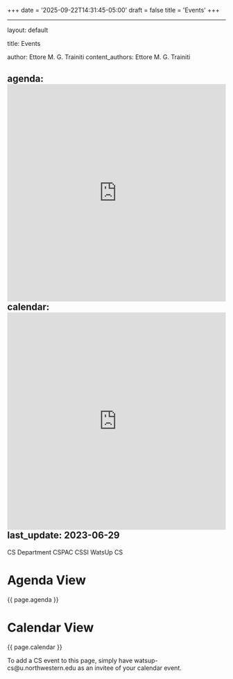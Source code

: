 +++
date = '2025-09-22T14:31:45-05:00'
draft = false
title = 'Events'
+++

---
layout: default

title: Events

author: Ettore M. G. Trainiti
content_authors: Ettore M. G. Trainiti

agenda: <iframe src="https://calendar.google.com/calendar/embed?height=500&wkst=1&bgcolor=%23ffffff&ctz=America%2FChicago&mode=AGENDA&showPrint=0&showCalendars=1&showTabs=0&showTitle=0&src=d2F0c3VwLWNzQHUubm9ydGh3ZXN0ZXJuLmVkdQ&src=Y18yMWRhOHNpbjJuYjdxdDU4cjdoZHFzMmM5MEBncm91cC5jYWxlbmRhci5nb29nbGUuY29t&src=dS5ub3J0aHdlc3Rlcm4uZWR1X3NmZ2xibjRsazk5aG1xNjA0ZGQzNGRhYjdjQGdyb3VwLmNhbGVuZGFyLmdvb2dsZS5jb20&src=Y3NudW9mZmljZUBnbWFpbC5jb20&color=%23039BE5&color=%23F6BF26&color=%23F4511E&color=%237CB342" style="border-width:0" width="100%" height="500" frameborder="0" scrolling="no"></iframe>
calendar: <iframe src="https://calendar.google.com/calendar/embed?height=500&wkst=1&bgcolor=%23ffffff&ctz=America%2FChicago&mode=WEEK&showPrint=0&showCalendars=1&showTabs=0&showTitle=0&src=d2F0c3VwLWNzQHUubm9ydGh3ZXN0ZXJuLmVkdQ&src=Y18yMWRhOHNpbjJuYjdxdDU4cjdoZHFzMmM5MEBncm91cC5jYWxlbmRhci5nb29nbGUuY29t&src=dS5ub3J0aHdlc3Rlcm4uZWR1X3NmZ2xibjRsazk5aG1xNjA0ZGQzNGRhYjdjQGdyb3VwLmNhbGVuZGFyLmdvb2dsZS5jb20&src=Y3NudW9mZmljZUBnbWFpbC5jb20&color=%23039BE5&color=%23F6BF26&color=%23F4511E&color=%237CB342" style="border-width:0" width="100%" height="500" frameborder="0" scrolling="no"></iframe>
last_update: 2023-06-29
---

<div class="row pb-2 mb-2 border-bottom ">
 <div class="col-md-auto ">
   <span class="badge calendar-badge comp-sci-color text-white">CS Department</span>
   <span class="badge calendar-badge cspac-color text-white">CSPAC</span>
   <span class="badge calendar-badge cssi-color text-white">CSSI</span>
   <span class="badge calendar-badge others-color text-white">WatsUp CS</span>
  </div>
</div>

<div class="row pb-1 pt-1 mt-2 mb-2 border-bottom">

 <div class="col-md-4 border-right">
  <h1>Agenda View</h1>
  <!-- 350x500 then set iframe width to 100% -->
  {{ page.agenda }}
 </div>

 <div class="col-md-8">
  <h1> Calendar View</h3>
   <!-- 700x500 then set iframe width to 100%-->
   {{ page.calendar }}
 </div>
</div>

<div class="row mt-2">
 <div class="col-md-12">  
  <p>To add a CS event to this page, simply have watsup-cs@u.northwestern.edu as an invitee of your calendar event.</p>
 </div>
</div>
